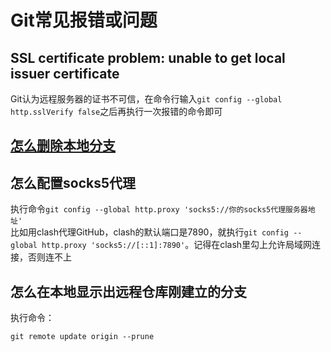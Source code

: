 # Git常见报错或问题
## SSL certificate problem: unable to get local issuer certificate
Git认为远程服务器的证书不可信，在命令行输入`git config --global http.sslVerify false`之后再执行一次报错的命令即可
## [怎么删除本地分支](https://www.freecodecamp.org/chinese/news/how-to-delete-a-git-branch-both-locally-and-remotely/)
## 怎么配置socks5代理
执行命令`git config --global http.proxy 'socks5://你的socks5代理服务器地址'`  
比如用clash代理GitHub，clash的默认端口是7890，就执行`git config --global http.proxy 'socks5://[::1]:7890'`。记得在clash里勾上允许局域网连接，否则连不上
## 怎么在本地显示出远程仓库刚建立的分支
执行命令：
```
git remote update origin --prune
```
